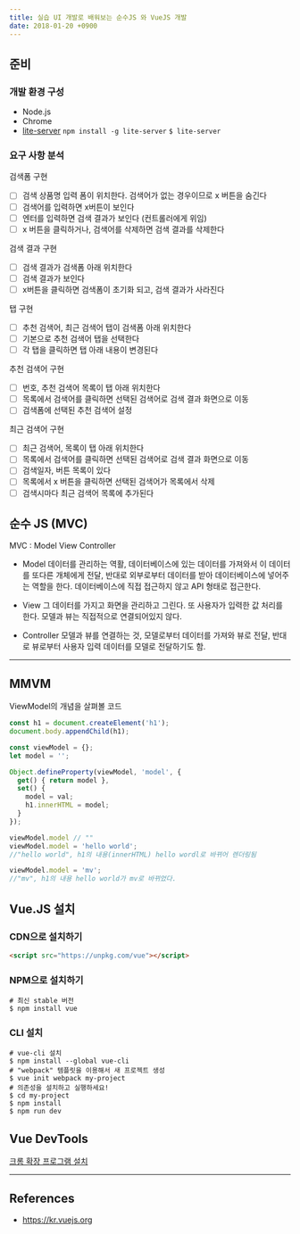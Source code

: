 ```yaml
---
title: 실습 UI 개발로 배워보는 순수JS 와 VueJS 개발
date: 2018-01-20 +0900
---
```


## 준비

### 개발 환경 구성

- Node.js 
- Chrome
- [lite-server](https://github.com/johnpapa/lite-server)
  `npm install -g lite-server`
  `$ lite-server`

### 요구 사항 분석

검색폼 구현
- [ ] 검색 상품명 입력 폼이 위치한다. 검색어가 없는 경우이므로 x 버튼을 숨긴다
- [ ] 검색어를 입력하면 x버튼이 보인다
- [ ] 엔터를 입력하면 검색 결과가 보인다 (컨트롤러에게 위임)
- [ ] x 버튼을 클릭하거나, 검색어를 삭제하면 검색 결과를 삭제한다  

검색 결과 구현
- [ ] 검색 결과가 검색폼 아래 위치한다
- [ ] 검색 결과가 보인다 
- [ ] x버튼을 클릭하면 검색폼이 초기화 되고, 검색 결과가 사라진다

탭 구현
- [ ] 추천 검색어, 최근 검색어 탭이 검색폼 아래 위치한다 
- [ ] 기본으로 추천 검색어 탭을 선택한다 
- [ ] 각 탭을 클릭하면 탭 아래 내용이 변경된다 

추천 검색어 구현
- [ ] 번호, 추천 검색어 목록이 탭 아래 위치한다
- [ ] 목록에서 검색어를 클릭하면 선택된 검색어로 검색 결과 화면으로 이동 
- [ ] 검색폼에 선택된 추천 검색어 설정 

최근 검색어 구현
- [ ] 최근 검색어, 목록이 탭 아래 위치한다 
- [ ] 목록에서 검색어를 클릭하면 선택된 검색어로 검색 결과 화면으로 이동
- [ ] 검색일자, 버튼 목록이 있다
- [ ] 목록에서 x 버튼을 클릭하면 선택된 검색어가 목록에서 삭제
- [ ] 검색시마다 최근 검색어 목록에 추가된다

## 순수 JS (MVC)

MVC : Model View Controller

- Model
  데이터를 관리하는 역활, 데이터베이스에 있는 데이터를 가져와서 이 데이터를 또다른 개체에게 전달, 반대로 외부로부터 데이터를 받아 데이터베이스에 넣어주는 역할을 한다.
  데이터베이스에 직접 접근하지 않고 API 형태로 접근한다.

- View
  그 데이터를 가지고 화면을 관리하고 그린다. 
  또 사용자가 입력한 값 처리를 한다.
  모델과 뷰는 직접적으로 연결되어있지 않다.

- Controller
  모델과 뷰를 연결하는 것, 모델로부터 데이터를 가져와 뷰로 전달, 반대로 뷰로부터 사용자 입력 데이터를 모델로 전달하기도 함.

---

## MMVM

ViewModel의 개념을 살펴볼 코드

```javascript
const h1 = document.createElement('h1');
document.body.appendChild(h1);

const viewModel = {};
let model = '';

Object.defineProperty(viewModel, 'model', {
  get() { return model },
  set() {
    model = val;
    h1.innerHTML = model;
  }
});

viewModel.model // ""
viewModel.model = 'hello world'; 
//"hello world", h1의 내용(innerHTML) hello wordl로 바뀌어 렌더링됨

viewModel.model = 'mv';
//"mv", h1의 내용 hello world가 mv로 바뀌었다.
```

## Vue.JS 설치

### CDN으로 설치하기
```html
<script src="https://unpkg.com/vue"></script>
```


### NPM으로 설치하기
```shell
# 최신 stable 버전
$ npm install vue
```


### CLI 설치

```shell
# vue-cli 설치
$ npm install --global vue-cli
# "webpack" 템플릿을 이용해서 새 프로젝트 생성
$ vue init webpack my-project
# 의존성을 설치하고 실행하세요!
$ cd my-project
$ npm install
$ npm run dev
```


## Vue DevTools

[크롬 확장 프로그램 설치](https://chrome.google.com/webstore/detail/vuejs-devtools/nhdogjmejiglipccpnnnanhbledajbpd)


---

## References
- https://kr.vuejs.org

